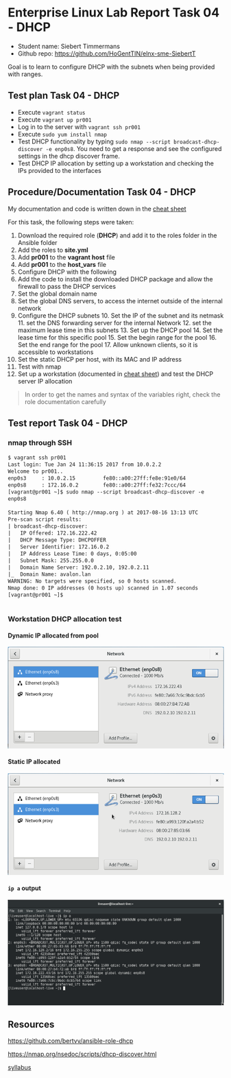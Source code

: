 # Enterprise Linux Lab Report Task 04 - DHCP

- Student name: Siebert Timmermans
- Github repo: <https://github.com/HoGentTIN/elnx-sme-SiebertT>

Goal is to learn to configure DHCP with the subnets when being provided with ranges.

## Test plan Task 04 - DHCP

- Execute `vagrant status`
- Execute `vagrant up pr001`
- Log in to the server with `vagrant ssh pr001`
- Execute `sudo yum install nmap`
- Test DHCP functionality by typing `sudo nmap --script broadcast-dhcp-discover -e enp0s8`. You need to get a response and see the configured settings in the dhcp discover frame.
- Test DHCP IP allocation by setting up a workstation and checking the IPs provided to the interfaces


## Procedure/Documentation Task 04 - DHCP
My documentation and code is written down in the [cheat sheet](https://github.com/HoGentTIN/elnx-sme-SiebertT/blob/master/report/Task%2004%20DHCP/cheat-sheet%20DHCP.md)

For this task, the following steps were taken:

1. Download the required role (**DHCP**) and add it to the roles folder in the Ansible folder
2. Add the roles to **site.yml**
3. Add **pr001** to the **vagrant host** file
4. Add **pr001** to the **host_vars** file
5. Configure DHCP with the following
  6. Add the code to install the downloaded DHCP package and allow the firewall to pass the DHCP services
  7. Set the global domain name
  8. Set the global DNS servers, to access the internet outside of the internal network
  9. Configure the DHCP subnets
    10. Set the IP of the subnet and its netmask
    11. set the DNS forwarding server for the internal Network
    12. set the maximum lease time in this subnets
    13. Set up the DHCP pool
      14. Set the lease time for this specific pool
      15. Set the begin range for the pool
      16. Set the end range for the pool
      17. Allow unknown clients, so it is accessible to workstations
  18. Set the static DHCP per host, with its MAC and IP address
10. Test with nmap
11. Set up a workstation (documented in [cheat sheet](https://github.com/HoGentTIN/elnx-sme-SiebertT/blob/master/report/Task%2004%20DHCP/cheat-sheet%20DHCP.md)) and test the DHCP server IP allocation


> In order to get the names and syntax of the variables right, check the role documentation carefully


## Test report Task 04 - DHCP

### nmap through SSH

```
$ vagrant ssh pr001
Last login: Tue Jan 24 11:36:15 2017 from 10.0.2.2
Welcome to pr001..
enp0s3     : 10.0.2.15         fe80::a00:27ff:fe8e:91e0/64
enp0s8     : 172.16.0.2        fe80::a00:27ff:fe32:7ccc/64
[vagrant@pr001 ~]$ sudo nmap --script broadcast-dhcp-discover -e enp0s8

Starting Nmap 6.40 ( http://nmap.org ) at 2017-08-16 13:13 UTC
Pre-scan script results:
| broadcast-dhcp-discover:
|   IP Offered: 172.16.222.42
|   DHCP Message Type: DHCPOFFER
|   Server Identifier: 172.16.0.2
|   IP Address Lease Time: 0 days, 0:05:00
|   Subnet Mask: 255.255.0.0
|   Domain Name Server: 192.0.2.10, 192.0.2.11
|_  Domain Name: avalon.lan
WARNING: No targets were specified, so 0 hosts scanned.
Nmap done: 0 IP addresses (0 hosts up) scanned in 1.07 seconds
[vagrant@pr001 ~]$


```

### Workstation DHCP allocation test
#### Dynamic IP allocated from pool
![](assets/markdown-img-paste-20170816153610531.png)

#### Static IP allocated

![](assets/markdown-img-paste-20170816153724787.png)

#### `ip a` output

![](assets/markdown-img-paste-20170816154617602.png)

## Resources

https://github.com/bertvv/ansible-role-dhcp

https://nmap.org/nsedoc/scripts/dhcp-discover.html

[syllabus](https://chamilo.hogent.be/Chamilo/Libraries/Resources/Javascript/Plugin/PDFJS/web/viewer.html?file=https%3A%2F%2Fchamilo.hogent.be%2Findex.php%3Fapplication%3DChamilo%255CCore%255CRepository%26go%3DDocumentDownloader%26object%3D2327320%26security_code%3D24ed8910204771c621e8dae1f7cbad0e2148b8bc%26display%3D1)
